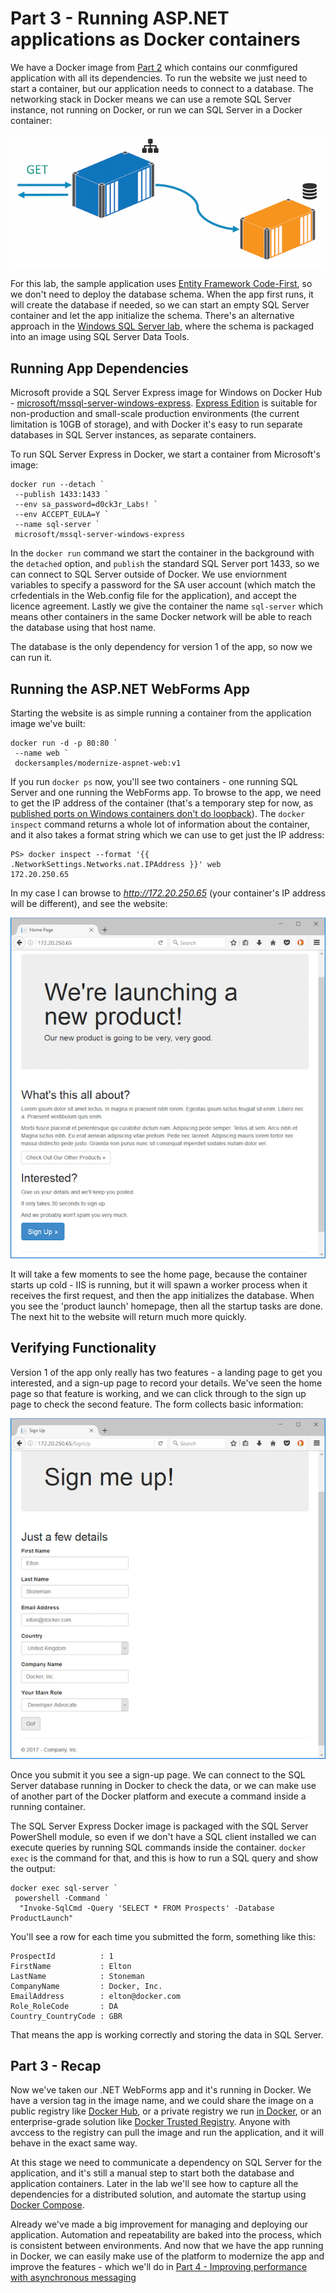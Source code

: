 # Part 3 - Running ASP.NET applications as Docker containers

We have a Docker image from [Part 2](part-2.md) which contains our conmfigured application with all its dependencies. To run the website we just need to start a container, but our application needs to connect to a database. The networking stack in Docker means we can use a remote SQL Server instance, not running on Docker, or run we can SQL Server in a Docker container:

![v1 architecture in Docker](img/v1-docker-arch.png)

For this lab, the sample application uses [Entity Framework Code-First](https://weblogs.asp.net/scottgu/code-first-development-with-entity-framework-4), so we don't need to deploy the database schema. When the app first runs, it will create the database if needed, so we can start an empty SQL Server container and let the app initialize the schema. There's an alternative approach in the [Windows SQL Server lab](https://github.com/docker/labs/blob/master/windows/sql-server/README.md), where the schema is packaged into an image using SQL Server Data Tools.

## Running App Dependencies

Microsoft provide a SQL Server Express image for Windows on Docker Hub - [microsoft/mssql-server-windows-express](https://hub.docker.com/r/microsoft/mssql-server-windows-express/). [Express Edition](https://www.microsoft.com/en-us/sql-server/sql-server-editions-express) is suitable for non-production and small-scale production environments (the current limitation is 10GB of storage), and with Docker it's easy to run separate databases in SQL Server instances, as separate containers.

To run SQL Server Express in Docker, we start a container from Microsoft's image:

```
docker run --detach `
 --publish 1433:1433 `
 --env sa_password=d0ck3r_Labs! `
 --env ACCEPT_EULA=Y `
 --name sql-server `
 microsoft/mssql-server-windows-express
```

In the `docker run` command we start the container in the background with the `detached` option, and `publish` the standard SQL Server port 1433, so we can connect to SQL Server outside of Docker. We use enviornment variables to specify a password for the SA user account (which match the crfedentials in the Web.config file for the application), and accept the licence agreement. Lastly we give the container the name `sql-server` which means other containers in the same Docker network will be able to reach the database using that host name.

The database is the only dependency for version 1 of the app, so now we can run it.

## Running the ASP.NET WebForms App

Starting the website is as simple running a container from the application image we've built:

```
docker run -d -p 80:80 `
 --name web `
 dockersamples/modernize-aspnet-web:v1
```

If you run `docker ps` now, you'll see two containers - one running SQL Server and one running the WebForms app. To browse to the app, we need to get the IP address of the container (that's a temporary step for now, as [published ports on Windows containers don't do loopback](https://blog.sixeyed.com/published-ports-on-windows-containers-dont-do-loopback/)). The `docker inspect` command returns a whole lot of information about the container, and it also takes a format string which we can use to get just the IP address:

```
PS> docker inspect --format '{{ .NetworkSettings.Networks.nat.IPAddress }}' web
172.20.250.65
```

In my case I can browse to *http://172.20.250.65* (your container's IP address will be different), and see the website:

![img](img/v1-homepage.png)

It will take a few moments to see the home page, because the container starts up cold - IIS is running, but it will spawn a worker process when it receives the first request, and then the app initializes the database. When you see the 'product launch' homepage, then all the startup tasks are done. The next hit to the website will return much more quickly.

## Verifying Functionality

Version 1 of the app only really has two features - a landing page to get you interested, and a sign-up page to record your details. We've seen the home page so that feature is working, and we can click through to the sign up page to check the second feature. The form collects basic information:

![img](img/v1-signup.png)

Once you submit it you see a sign-up page. We can connect to the SQL Server database running in Docker to check the data, or we can make use of another part of the Docker platform and execute a command inside a running container.

The SQL Server Express Docker image is packaged with the SQL Server PowerShell module, so even if we don't have a SQL client installed we can execute queries by running SQL commands inside the container. `docker exec` is the command for that, and this is how to run a SQL query and show the output:

```
docker exec sql-server `
 powershell -Command `
  "Invoke-SqlCmd -Query 'SELECT * FROM Prospects' -Database ProductLaunch"
```

You'll see a row for each time you submitted the form, something like this:

```
ProspectId          : 1
FirstName           : Elton
LastName            : Stoneman
CompanyName         : Docker, Inc.
EmailAddress        : elton@docker.com
Role_RoleCode       : DA
Country_CountryCode : GBR
```

That means the app is working correctly and storing the data in SQL Server.


## Part 3 - Recap

Now we've taken our .NET WebForms app and it's running in Docker. We have a version tag in the image name, and we could share the image on a public registry like [Docker Hub](), or a private registry we run [in Docker](), or an enterprise-grade solution like [Docker Trusted Registry](). Anyone with avccess to the registry can pull the image and run the application, and it will behave in the exact same way.

At this stage we need to communicate a dependency on SQL Server for the application, and it's still a manual step to start both the database and application containers. Later in the lab we'll see how to capture all the dependencies for a distributed solution, and automate the startup using [Docker Compose]().

Already we've made a big improvement for managing and deploying our application. Automation and repeatability are baked into the process, which is consistent between environments. And now that we have the app running in Docker, we can easily make use of the platform to modernize the app and improve the features - which we'll do in [Part 4 - Improving performance with asynchronous messaging](part-4.md)